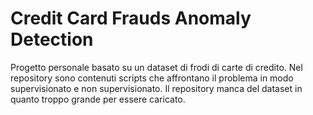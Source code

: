 # Credit Card Frauds Anomaly Detection
Progetto personale basato su un dataset di frodi di carte di credito. Nel repository sono contenuti scripts che affrontano il problema in modo supervisionato e non supervisionato. Il repository  manca del dataset in quanto troppo grande per essere caricato.
